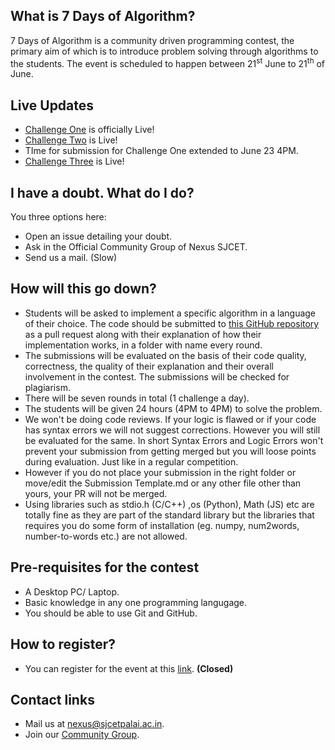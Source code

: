 
## What is 7 Days of Algorithm?
7 Days of Algorithm is a community driven programming contest, the primary aim of
which is to introduce problem solving through algorithms to the students. 
The event is scheduled to happen between 21<sup>st</sup> June to 21<sup>th</sup>
of June. 

## Live Updates
- [Challenge One](https://github.com/nexussjcet/7DaysofAlgo/tree/main/Challenge%201) is officially Live!
- [Challenge Two](https://github.com/nexussjcet/7DaysofAlgo/tree/main/Challenge%202) is Live!
- TIme for submission for Challenge One extended to June 23 4PM.
- [Challenge Three](https://github.com/nexussjcet/7DaysofAlgo/tree/main/Challenge%303) is Live!

## I have a doubt. What do I do?
You three options here:
- Open an issue detailing your doubt.
- Ask in the Official Community Group of Nexus SJCET.
- Send us a mail. (Slow)

## How will this go down?
- Students will be asked to implement a specific algorithm in a language of
  their choice. The code should be submitted to 
  [this GitHub repository](https://github.com/nexussjcet/7DaysofAlgo) as a pull
  request along with their explanation of how their implementation works, in a
  folder with name every round.
- The submissions will be evaluated on the basis of their code quality,
  correctness, the quality of their explanation and their overall involvement in
  the contest. The submissions will be checked for plagiarism.
- There will be seven rounds in total (1 challenge a day). 
- The students will be given 24 hours (4PM to 4PM) to solve the problem.
- We won't be doing code reviews. If your logic is flawed or if your code has 
  syntax errors we will not suggest corrections. However you will still be 
  evaluated for the same. In short Syntax Errors and Logic Errors won't prevent 
  your submission from getting merged but you will loose points during evaluation. 
  Just like in a regular competition.
- However if you do not place your submission in the right folder or move/edit 
  the Submission Template.md or any other file other than yours, your PR will not 
  be merged.
- Using libraries such as stdio.h (C/C++) ,os (Python), Math (JS) etc are totally 
  fine as they are part of the  standard library but the libraries that requires 
  you do some form of installation (eg. numpy, num2words, number-to-words etc.) are 
  not allowed. 

## Pre-requisites for the contest
- A Desktop PC/ Laptop.
- Basic knowledge in any one programming langugage.
- You should be able to use Git and GitHub.

## How to register?
- You can register for the event at this 
[link](https://forms.gle/BnNLJ71g7VxeUi8S9). **(Closed)**

## Contact links
- Mail us at [nexus@sjcetpalai.ac.in](mailto:nexus@sjcetpalai.ac.in).
- Join our [Community Group](https://t.me/joinchat/XGxsy5YKY2g4MWY1).
